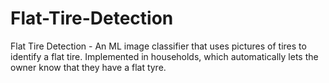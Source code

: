 # Flat-Tire-Detection
Flat Tire Detection - An ML image classifier that uses pictures of tires to identify a flat tire. Implemented in households, which automatically lets the owner know that they have a flat tyre.
